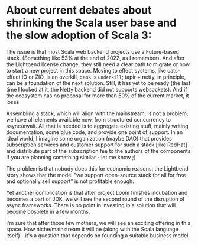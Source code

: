 
# About current debates about shrinking the Scala user base and the slow adoption of Scala 3:


The issue is that most Scala web backend projects use a Future-based stack. (Something like 53% at the end of 2022, as I remember).   And after the Lightbend license change,  they still need a clear path to migrate or how to start a new project in this space.  Moving to effect systems, like cats-effect IO or ZIO, is an overkill, cask is `underkill`; tapir + netty, in principle, can be a foundation of the next solution. Still, it has yet to be ready (the last time I looked at it, the Netty backend did not supports websockets).  And if the ecosystem has no proposal for more than 50% of the current market,  it loses.


Assembling a stack, which will align with the mainstream, is not a problem; we have all elements available now, from structured concurrency to async/await.  All that is needed is to aggregate existing stuff, mainly writing documentation, some glue code, and provide one point of support.  In an ideal world, I imagine some organization (maybe DAO) that provides subscription services and customer support for such a stack [like RedHat] and distribute part of the subscription fee to the authors of the components.  If you are planning something similar - let me know ;)


The problem is that nobody does this for economic reasons: the Lightbend story shows that the model "we support open-source stack for all for free and optionally sell support"  is not profitable enough. 


Yet another complication is that after project Loom finishes incubation and becomes a part of JDK, we will see the second round of the disruption of async frameworks. There is no point in investing in a solution that will become obsolete in a few months.

I'm sure that after those few mothers, we will see an exciting offering in this space.  How niche/mainstream it will be (along with the Scala language itself)  -  it's a question that depends on founding a suitable business model.

